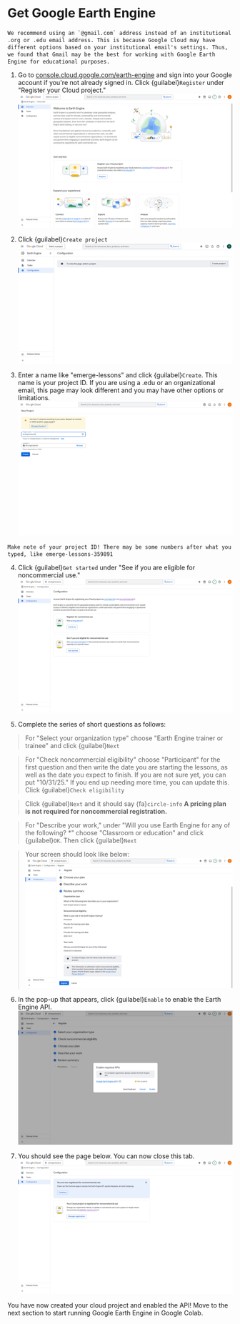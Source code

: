 # Get Google Earth Engine

```{note}
We recommend using an `@gmail.com` address instead of an institutional .org or .edu email address. This is because Google Cloud may have different options based on your institutional email's settings. Thus, we found that Gmail may be the best for working with Google Earth Engine for educational purposes.
```

1. Go to <a href="https://console.cloud.google.com/earth-engine" target="_blank" rel="noopener noreferrer">console.cloud.google.com/earth-engine</a> and sign into your Google account if you're not already signed in. Click {guilabel}`Register` under "Register your Cloud project."
![Welcome to Earth Engine page](gee_1.png)

2. Click {guilabel}`Create project`
![Create a project page](gee_2.png)

3. Enter a name like "emerge-lessons" and click {guilabel}`Create`. This name is your project ID. If you are using a .edu or an organizational email, this page may look different and you may have other options or limitations.
![New project page](gee_3.png)
```{important}
Make note of your project ID! There may be some numbers after what you typed, like emerge-lessons-359891
```

4. Click {guilabel}`Get started` under "See if you are eligible for noncommercial use."
![Google Cloud configuration page](gee_4.png)

5. Complete the series of short questions as follows:

> For "Select your organization type" choose "Earth Engine trainer or trainee" and click {guilabel}`Next`

> For "Check noncommercial eligibility" choose "Participant" for the first question and then write the date you are starting the lessons, as well as the date you expect to finish. If you are not sure yet, you can put "10/31/25." If you end up needing more time, you can update this. Click {guilabel}`Check eligibility`

> Click {guilabel}`Next` and it should say {fa}`circle-info` **A pricing plan is not required for noncommercial registration.**

> For "Describe your work," under "Will you use Earth Engine for any of the following? *" choose "Classroom or education" and click {guilabel}`OK`. Then click {guilabel}`Next`

> Your screen should look like below:
![Earth Engine registration page](gee_5.png)

6. In the pop-up that appears, click {guilabel}`Enable` to enable the Earth Engine API.
![Enable required APIs](gee_6.png)

7. You should see the page below. You can now close this tab.
![Configuration page saying Cloud project is registered](gee_7.png)

You have now created your cloud project and enabled the API! Move to the next section to start running Google Earth Engine in Google Colab.